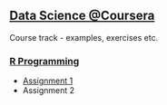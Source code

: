 ## [Data Science @Coursera](https://www.coursera.org/specialization/jhudatascience/1)
Course track - examples, exercises etc.

### [R Programming](https://github.com/zezutom/datasciencecoursera/tree/master/rprog)
* [Assignment 1](https://github.com/zezutom/datasciencecoursera/tree/master/rprog/R)
* Assignment 2
